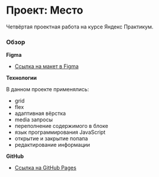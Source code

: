 # Проект: Место

Четвёртая проектная работа на курсе Яндекс Практикум. 

### Обзор

**Figma**

* [Ссылка на макет в Figma](https://www.figma.com/file/2cn9N9jSkmxD84oJik7xL7/JavaScript.-Sprint-4?node-id=0%3A1)

**Технологии**

В данном проекте применялись:

* grid
* flex
* адаптивная вёрстка
* media запросы
* переполнение содержимого в блоке
* язык программирования JavaScript
* открытие и закрытие попапа
* редактирование информации

**GitHub**

* [Ссылка на GitHub Pages](https://hpqx13.github.io/mesto/)